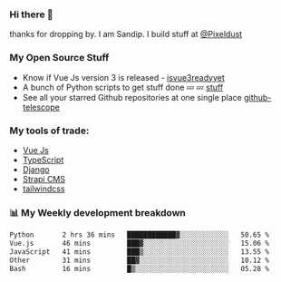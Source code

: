 ### Hi there 👋

thanks for dropping by.
I am Sandip. I build stuff at [@Pixeldust](github.com/pixeldust-in/)

###  **My Open Source Stuff**

 - Know if Vue Js version 3 is released -  [isvue3readyyet](https://github.com/sandiprb/isvue3readyyet)
 - A bunch of Python scripts to get stuff done 💤 💤 [stuff](https://github.com/sandiprb/stuff)
 - See all your starred Github repositories at one single place [github-telescope](https://github.com/sandiprb/github-telescope)



###  **My tools of trade:**
 - [Vue Js](https://github.com/vuejs/vue/)
 - [TypeScript](https://github.com/microsoft/TypeScript)
 - [Django](github.com/django/django)
 - [Strapi CMS](github.com/strapi/strapi)
 - [tailwindcss](https://github.com/tailwindlabs/tailwindcss)


###  📊 **My Weekly development breakdown**
<!--START_SECTION:waka-->

```txt
Python       2 hrs 36 mins   ████████████▓░░░░░░░░░░░░   50.65 %
Vue.js       46 mins         ███▓░░░░░░░░░░░░░░░░░░░░░   15.06 %
JavaScript   41 mins         ███▒░░░░░░░░░░░░░░░░░░░░░   13.55 %
Other        31 mins         ██▓░░░░░░░░░░░░░░░░░░░░░░   10.12 %
Bash         16 mins         █▒░░░░░░░░░░░░░░░░░░░░░░░   05.28 %
```

<!--END_SECTION:waka-->
